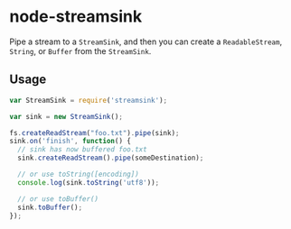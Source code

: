 # node-streamsink

Pipe a stream to a `StreamSink`, and then you can create a `ReadableStream`,
`String`, or `Buffer` from the `StreamSink`.

## Usage

```js
var StreamSink = require('streamsink');

var sink = new StreamSink();

fs.createReadStream("foo.txt").pipe(sink);
sink.on('finish', function() {
  // sink has now buffered foo.txt
  sink.createReadStream().pipe(someDestination);

  // or use toString([encoding])
  console.log(sink.toString('utf8'));

  // or use toBuffer()
  sink.toBuffer();
});
```
